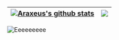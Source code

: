 | <a href="#"><img align="center" src="https://github-readme-stats.vercel.app/api?username=AuracleTech&show_icons=true&theme=github_dark&include_all_commits=true&hide_border=true&hide_rank=true" alt="Araxeus's github stats" /></a> | <a href="#"><img align="center" src="https://github-readme-stats.vercel.app/api/top-langs/?username=AuracleTech&theme=github_dark&hide_border=true&layout=donut" /></a> |
| ------------- | ------------- |

![Eeeeeeeee](https://i.ibb.co/L6NpxzS/eeeeeeeeee.png)
